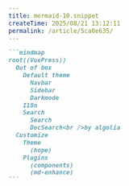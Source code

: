 ```yaml
---
title: mermaid-10.snippet
createTime: 2025/08/21 13:12:11
permalink: /article/5ca0e635/
---
```

````md
```mindmap
root((VuePress))
  Out of box
    Default theme
      Navbar
      Sidebar
      Darkmode
    I18n
    Search
      Search
      DocSearch<br />by algolia
  Customize
    Theme
      (hope)
    Plugins
      (components)
      (md-enhance)
```
````
